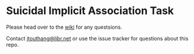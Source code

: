 # Suicidal Implicit Association Task
Please head over to the [wiki](https://github.com/laureate-institute-for-brain-research/IAT/wiki) for any questsions.


Contact jtouthang@libr.net or use the issue tracker for questions about this repo.